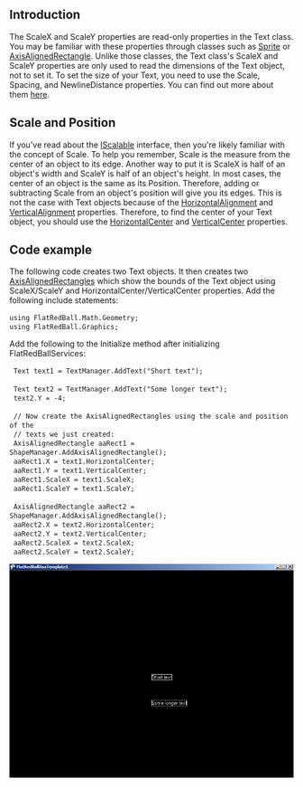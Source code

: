 ## Introduction

The ScaleX and ScaleY properties are read-only properties in the Text class. You may be familiar with these properties through classes such as [Sprite](/frb/docs/index.php?title=Sprite "Sprite") or [AxisAlignedRectangle](/frb/docs/index.php?title=AxisAlignedRectangle "AxisAlignedRectangle"). Unlike those classes, the Text class's ScaleX and ScaleY properties are only used to read the dimensions of the Text object, not to set it. To set the size of your Text, you need to use the Scale, Spacing, and NewlineDistance properties. You can find out more about them [here](/frb/docs/index.php?title=FlatRedBall.Graphics.Text#Text_Size "FlatRedBall.Graphics.Text").

## Scale and Position

If you've read about the [IScalable](/frb/docs/index.php?title=IScalable&action=edit&redlink=1 "IScalable (page does not exist)") interface, then you're likely familiar with the concept of Scale. To help you remember, Scale is the measure from the center of an object to its edge. Another way to put it is ScaleX is half of an object's width and ScaleY is half of an object's height. In most cases, the center of an object is the same as its Position. Therefore, adding or subtracting Scale from an object's position will give you its edges. This is not the case with Text objects because of the [HorizontalAlignment](/frb/docs/index.php?title=FlatRedBall.Graphics.Text.HorizontalAlignment "FlatRedBall.Graphics.Text.HorizontalAlignment") and [VerticalAlignment](/frb/docs/index.php?title=FlatRedBall.Graphics.Text.VerticalAlignment "FlatRedBall.Graphics.Text.VerticalAlignment") properties. Therefore, to find the center of your Text object, you should use the [HorizontalCenter](/frb/docs/index.php?title=FlatRedBall.Graphics.Text.HorizontalCenter&action=edit&redlink=1 "FlatRedBall.Graphics.Text.HorizontalCenter (page does not exist)") and [VerticalCenter](/frb/docs/index.php?title=FlatRedBall.Graphics.Text.VerticalCenter&action=edit&redlink=1 "FlatRedBall.Graphics.Text.VerticalCenter (page does not exist)") properties.

## Code example

The following code creates two Text objects. It then creates two [AxisAlignedRectangles](/frb/docs/index.php?title=AxisAlignedRectangle "AxisAlignedRectangle") which show the bounds of the Text object using ScaleX/ScaleY and HorizontalCenter/VerticalCenter properties. Add the following include statements:

    using FlatRedBall.Math.Geometry;
    using FlatRedBall.Graphics;

Add the following to the Initialize method after initializing FlatRedBallServices:

     Text text1 = TextManager.AddText("Short text");

     Text text2 = TextManager.AddText("Some longer text");
     text2.Y = -4;

     // Now create the AxisAlignedRectangles using the scale and position of the
     // texts we just created:
     AxisAlignedRectangle aaRect1 = ShapeManager.AddAxisAlignedRectangle();
     aaRect1.X = text1.HorizontalCenter;
     aaRect1.Y = text1.VerticalCenter;
     aaRect1.ScaleX = text1.ScaleX;
     aaRect1.ScaleY = text1.ScaleY;

     AxisAlignedRectangle aaRect2 = ShapeManager.AddAxisAlignedRectangle();
     aaRect2.X = text2.HorizontalCenter;
     aaRect2.Y = text2.VerticalCenter;
     aaRect2.ScaleX = text2.ScaleX;
     aaRect2.ScaleY = text2.ScaleY;

![TextScaleAndCenter.png](/media/migrated_media-TextScaleAndCenter.png)
